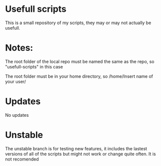 # Usefull scripts
This is a small repository of my scripts, they may or may not actually be usefull. 

# Notes:

The root folder of the local repo must be named the same as the repo, so "usefull-scripts" in this case

The root folder must be in your home directory, so /home/Insert name of your user/

# Updates

No updates

# Unstable

The unstable branch is for testing new features, it includes the lastest versions of all of the scripts but might not work or change quite often. It is not recomended
